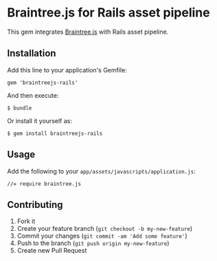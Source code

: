 # Braintree.js for Rails asset pipeline

This gem integrates [Braintree.js](https://github.com/braintree/braintree.js) with Rails asset pipeline.

## Installation

Add this line to your application's Gemfile:

    gem 'braintreejs-rails'

And then execute:

    $ bundle

Or install it yourself as:

    $ gem install braintreejs-rails

## Usage

Add the following to your `app/assets/javascripts/application.js`:

    //= require braintree.js

## Contributing

1. Fork it
2. Create your feature branch (`git checkout -b my-new-feature`)
3. Commit your changes (`git commit -am 'Add some feature'`)
4. Push to the branch (`git push origin my-new-feature`)
5. Create new Pull Request
